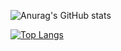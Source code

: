 ![Anurag's GitHub stats](https://github-readme-stats.vercel.app/api?username=ferigeek&show_icons=true&theme=dark)

[![Top Langs](https://github-readme-stats.vercel.app/api/top-langs/?username=ferigeek&layout=donut&theme=dark)](https://github.com/ferigeek/github-readme-stats)
